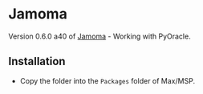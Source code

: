 # Jamoma
Version 0.6.0 a40 of [Jamoma](http://jamoma.org/) - Working with PyOracle.

## Installation

- Copy the folder into the `Packages` folder of Max/MSP.
